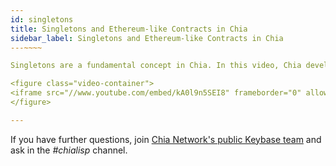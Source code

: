 ```yaml
---
id: singletons
title: Singletons and Ethereum-like Contracts in Chia
sidebar_label: Singletons and Ethereum-like Contracts in Chia
---~~‌~~

Singletons are a fundamental concept in Chia. In this video, Chia developer Matthew Howard explains what Singletons are and how they're involved in creating Ethereum-like contracts in Chia. 

<figure class="video-container">
<iframe src="//www.youtube.com/embed/kA0l9n5SEI8" frameborder="0" allowfullscreen webkitallowfullscreen mozallowfullscreen width="100%"></iframe>
</figure>

---
```


If you have further questions, join [Chia Network's public Keybase team](https://keybase.io/team/chia_network.public) and ask in the *#chialisp* channel.
